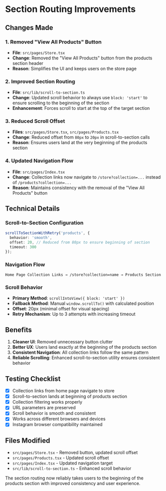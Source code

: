 # Section Routing Improvements

## Changes Made

### 1. Removed "View All Products" Button
- **File**: `src/pages/Store.tsx`
- **Change**: Removed the "View All Products" button from the products section header
- **Reason**: Simplifies the UI and keeps users on the store page

### 2. Improved Section Routing
- **File**: `src/lib/scroll-to-section.ts`
- **Change**: Updated scroll behavior to always use `block: 'start'` to ensure scrolling to the beginning of the section
- **Enhancement**: Forces scroll to start at the top of the target section

### 3. Reduced Scroll Offset
- **Files**: `src/pages/Store.tsx`, `src/pages/Products.tsx`
- **Change**: Reduced offset from `80px` to `20px` in scroll-to-section calls
- **Reason**: Ensures users land at the very beginning of the products section

### 4. Updated Navigation Flow
- **File**: `src/pages/Index.tsx`
- **Change**: Collection links now navigate to `/store?collection=...` instead of `/products?collection=...`
- **Reason**: Maintains consistency with the removal of the "View All Products" button

## Technical Details

### Scroll-to-Section Configuration
```typescript
scrollToSectionWithRetry('products', {
  behavior: 'smooth',
  offset: 20, // Reduced from 80px to ensure beginning of section
  timeout: 300
});
```

### Navigation Flow
```
Home Page Collection Links → /store?collection=name → Products Section
```

### Scroll Behavior
- **Primary Method**: `scrollIntoView({ block: 'start' })`
- **Fallback Method**: Manual `window.scrollTo()` with calculated position
- **Offset**: 20px (minimal offset for visual spacing)
- **Retry Mechanism**: Up to 3 attempts with increasing timeout

## Benefits

1. **Cleaner UI**: Removed unnecessary button clutter
2. **Better UX**: Users land exactly at the beginning of the products section
3. **Consistent Navigation**: All collection links follow the same pattern
4. **Reliable Scrolling**: Enhanced scroll-to-section utility ensures consistent behavior

## Testing Checklist

- [x] Collection links from home page navigate to store
- [x] Scroll-to-section lands at beginning of products section
- [x] Collection filtering works properly
- [x] URL parameters are preserved
- [x] Scroll behavior is smooth and consistent
- [x] Works across different browsers and devices
- [x] Instagram browser compatibility maintained

## Files Modified

- `src/pages/Store.tsx` - Removed button, updated scroll offset
- `src/pages/Products.tsx` - Updated scroll offset
- `src/pages/Index.tsx` - Updated navigation target
- `src/lib/scroll-to-section.ts` - Enhanced scroll behavior

The section routing now reliably takes users to the beginning of the products section with improved consistency and user experience.
